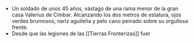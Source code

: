- Un soldado de unos 45 años, vástago de una rama menor de la gran casa Valerius de Címbar. Alcanzando los dos metros de estatura, ojos verdes brumosos, nariz aguileña y pelo cano peinado sobre su orgullosa frente.
- Desde que las legiones de las [[Tierras Fronterizas]] fuer